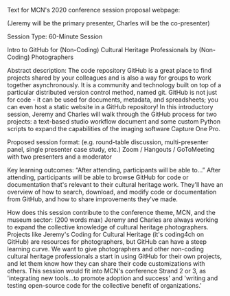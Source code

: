 Text for MCN's 2020 conference session proposal webpage:

(Jeremy will be the primary presenter, Charles will be the co-presenter)

Session Type: 60-Minute Session

Intro to GitHub for (Non-Coding) Cultural Heritage Professionals by (Non-Coding) Photographers

Abstract description: The code repository GitHub is a great place to find projects shared by your colleagues and is also a way for groups to work together asynchronously. It is a community and technology built on top of a particular distributed version control method, named git. GitHub is not just for code - it can be used for documents, metadata, and spreadsheets; you can even host a static website in a GitHub repository! In this introductory session, Jeremy and Charles will walk through the GitHub process for two projects: a text-based studio workflow document and some custom Python scripts to expand the capabilities of the imaging software Capture One Pro.

Proposed session format: (e.g. round-table discussion, multi-presenter panel, single presenter case study, etc.) Zoom / Hangouts / GoToMeeting with two presenters and a moderator

Key learning outcomes: “After attending, participants will be able to…” After attending, participants will be able to browse GitHub for code or documentation that's relevant to their cultural heritage work. They'll have an overview of how to search, download, and modify code or documentation from GitHub, and how to share improvements they've made.

How does this session contribute to the conference theme, MCN, and the museum sector: (200 words max) Jeremy and Charles are always working to expand the collective knowledge of cultural heritage photographers. Projects like Jeremy's Coding for Cultural Heritage (it's coding4ch on GitHub) are resources for photographers, but GitHub can have a steep learning curve. We want to give photographers and other non-coding cultural heritage professionals a start in using GitHub for their own projects, and let them know how they can share their code customizations with others. This session would fit into MCN's conference Strand 2 or 3, as 'integrating new tools...to promote adoption and success' and 'writing and testing open-source code for the collective benefit of organizations.'
